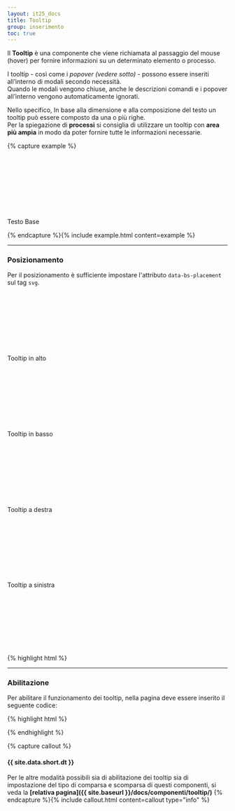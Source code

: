 ```yaml
---
layout: it25_docs
title: Tooltip
group: inserimento
toc: true
---
```


Il **Tooltip** è una componente che viene richiamata al passaggio del mouse (hover) per fornire informazioni su un determinato elemento o processo.

I tooltip - così come i _popover (vedere sotto)_ - possono essere inseriti all’interno di modali secondo necessità.  
Quando le modali vengono chiuse, anche le descrizioni comandi e i popover all’interno vengono automaticamente ignorati.

Nello specifico, In base alla dimensione e alla composizione del testo un tooltip può essere composto da una o più righe.  
Per la spiegazione di **processi** si consiglia di utilizzare un tooltip con **area più ampia** in modo da poter fornire tutte le informazioni necessarie.

{% capture example %}
<p>Testo Base
  <sup>
    <svg class="icon icon-xs icon-info align-top" data-bs-toggle="tooltip" data-bs-placement="top" title="Breve testo esplicativo">
      <use href="{{ site.baseurl }}/dist/svg/sprites.svg#it-info-circle"></use>
    </svg>
  </sup>
</p>
{% endcapture %}{% include example.html content=example %}

---

### Posizionamento

Per il posizionamento è sufficiente impostare l'attributo `data-bs-placement` sul tag `svg`.

<div class="bd-example">
  <div class="container">
    <div class="row">
      <div class="col-12 col-md-4">
        <p>Tooltip in alto
          <sup>
            <svg class="icon icon-xs icon-info align-top" data-bs-toggle="tooltip" data-bs-placement="top" title="Lorem ipsum dolor sit amet">
              <use href="{{ site.baseurl }}/dist/svg/sprites.svg#it-info-circle"></use>
            </svg>
          </sup>
        </p>
      </div>
      <div class="col-12 col-md-4">
        <p>Tooltip in basso
          <sup>
            <svg class="icon icon-xs icon-info align-top" data-bs-toggle="tooltip" data-bs-placement="bottom" title="Lorem ipsum dolor sit amet">
              <use href="{{ site.baseurl }}/dist/svg/sprites.svg#it-info-circle"></use>
            </svg>
          </sup>
        </p>
      </div>
    </div>
    <div class="row mt-4">
      <div class="col-12 col-md-4">
        <p>Tooltip a destra
          <sup>
            <svg class="icon icon-xs icon-info align-top" data-bs-toggle="tooltip" data-bs-placement="right" title="Lorem ipsum dolor sit amet, consectetur adipiscing elit">
              <use href="{{ site.baseurl }}/dist/svg/sprites.svg#it-info-circle"></use>
            </svg>
          </sup>
        </p>
      </div>
      <div class="col-12 col-md-4">
        <p>Tooltip a sinistra
          <sup>
            <svg class="icon icon-xs icon-info align-top" data-bs-toggle="tooltip" data-bs-placement="left" title="Lorem ipsum dolor sit amet, consectetur adipiscing elit">
              <use href="{{ site.baseurl }}/dist/svg/sprites.svg#it-info-circle"></use>
            </svg>
          </sup>
        </p>
      </div>
    </div>
  </div>
</div>
{% highlight html %}
<svg class="icon icon-xs icon-info align-top" data-bs-toggle="tooltip" data-bs-placement="top" title=". . .">
<svg class="icon icon-xs icon-info align-top" data-bs-toggle="tooltip" data-bs-placement="bottom" title=". . .">
<svg class="icon icon-xs icon-info align-top" data-bs-toggle="tooltip" data-bs-placement="left" title=". . .">
<svg class="icon icon-xs icon-info align-top" data-bs-toggle="tooltip" data-bs-placement="right" title=". . .">
{% endhighlight %}

---

### Abilitazione

Per abilitare il funzionamento dei tooltip, nella pagina deve essere inserito il seguente codice:

{% highlight html %}
<script>
  document.addEventListener("DOMContentLoaded", function() { 
    var tooltipTriggerList = [].slice.call(document.querySelectorAll('[data-bs-toggle="tooltip"]'))
    var tooltipList = tooltipTriggerList.map(function (tooltipTriggerEl) {
      return new bootstrap.Tooltip(tooltipTriggerEl)
    })
  })    
</script>
{% endhighlight %}


{% capture callout %}
#### {{ site.data.short.dt }}
Per le altre modalità possibili sia di abilitazione dei tooltip sia di impostazione del tipo di comparsa e scomparsa di questi componenti, si veda la **[relativa pagina]({{ site.baseurl }}/docs/componenti/tooltip/)**
{% endcapture %}{% include callout.html content=callout type="info" %}



<script>
  document.addEventListener("DOMContentLoaded", function() { 
    var tooltipTriggerList = [].slice.call(document.querySelectorAll('[data-bs-toggle="tooltip"]'))
    var tooltipList = tooltipTriggerList.map(function (tooltipTriggerEl) {
      return new bootstrap.Tooltip(tooltipTriggerEl)
    })
  })    
</script>
